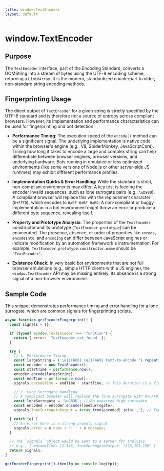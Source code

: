 ```yaml
---
title: window.TextEncoder
layout: default
---
```

# window.TextEncoder
## Purpose
The `TextEncoder` interface, part of the Encoding Standard, converts a DOMString into a stream of bytes using the UTF-8 encoding scheme, returning a `Uint8Array`. It is the modern, standardized counterpart to older, non-standard string encoding methods.

## Fingerprinting Usage
The direct output of `TextEncoder` for a given string is strictly specified by the UTF-8 standard and is therefore not a source of entropy across compliant browsers. However, its implementation and performance characteristics can be used for fingerprinting and bot detection.

*   **Performance Timing:** The execution speed of the `encode()` method can be a significant signal. The underlying implementation is native code within the browser's engine (e.g., V8, SpiderMonkey, JavaScriptCore). Timing how long it takes to encode a large and complex string can help differentiate between browser engines, browser versions, and underlying hardware. Bots running in emulated or less optimized environments (like some versions of Node.js or other server-side JS runtimes) may exhibit different performance profiles.

*   **Implementation Quirks & Error Handling:** While the standard is strict, non-compliant environments may differ. A key test is feeding the encoder invalid sequences, such as lone surrogate pairs (e.g., `\uD800`). A compliant browser will replace this with the replacement character (`U+FFFD`), which encodes to `0xEF 0xBF 0xBD`. A non-compliant or buggy implementation in a bot environment might throw an error or produce a different byte sequence, revealing itself.

*   **Property and Prototype Analysis:** The properties of the `TextEncoder` constructor and its prototype (`TextEncoder.prototype`) can be enumerated. The presence, absence, or order of properties like `encode`, `encodeInto`, and `encoding` can differ between JavaScript engines or indicate modification by an automation framework's instrumentation. For example, `TextEncoder.prototype.constructor.name` should be `"TextEncoder"`.

*   **Existence Check:** In very basic bot environments that are not full browser emulations (e.g., simple HTTP clients with a JS engine), the `window.TextEncoder` API may be missing entirely. Its absence is a strong signal of a non-browser environment.

## Sample Code
This snippet demonstrates performance timing and error handling for a lone surrogate, which are common signals for fingerprinting scripts.

```javascript
async function getEncoderFingerprint() {
  const signals = {};

  if (typeof window.TextEncoder !== 'function') {
    return { error: 'TextEncoder_not_found' };
  }

  try {
    // 1. Performance Timing
    const largeString = ('\u{1F600} \u{1F4A9} text-to-encode ').repeat(10000);
    const encoder = new TextEncoder();
    const startTime = performance.now();
    encoder.encode(largeString);
    const endTime = performance.now();
    signals.encodeTime = endTime - startTime; // This duration is a fingerprinting signal

    // 2. Lone Surrogate Handling
    // A compliant browser will replace the lone surrogate with U+FFFD (ef bf bd)
    const loneSurrogate = '\uD83D'; // An unpaired high surrogate
    const encoded = encoder.encode(loneSurrogate);
    signals.loneSurrogateOutput = Array.from(encoded).join(','); // Expected: "239,191,189"

  } catch (e) {
    // An error here is a strong anomaly signal
    signals.error = e.name + ': ' + e.message;
  }

  // The `signals` object would be sent to a server for analysis.
  // e.g., { encodeTime: 12.345, loneSurrogateOutput: "239,191,189" }
  return signals;
}

getEncoderFingerprint().then(fp => console.log(fp));
```